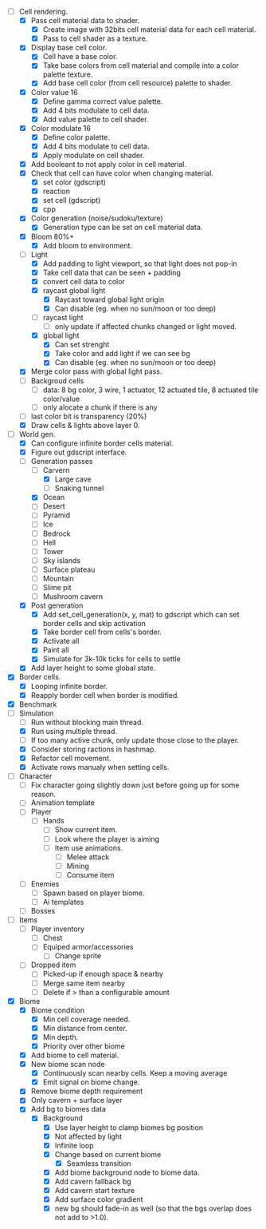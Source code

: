 - [ ] Cell rendering.
    - [x] Pass cell material data to shader.
        - [x] Create image with 32bits cell material data for each cell material.
        - [x] Pass to cell shader as a texture.
    - [x] Display base cell color.
    	- [x] Cell have a base color.
		- [x] Take base colors from cell material and compile into a color palette texture.
		- [x] Add base cell color (from cell resource) palette to shader.
    - [x] Color value 16
		- [x] Define gamma correct value palette.
		- [x] Add 4 bits modulate to cell data.
		- [x] Add value palette to cell shader.
    - [x] Color modulate 16
        - [x] Define color palette.
        - [x] Add 4 bits modulate to cell data.
        - [x] Apply modulate on cell shader.
    - [x] Add booleant to not apply color in cell material.
    - [x] Check that cell can have color when changing material.
        - [x] set color (gdscript)
        - [x] reaction
        - [x] set cell (gdscript)
        - [x] cpp
    - [x] Color generation (noise/sudoku/texture)
        - [x] Generation type can be set on cell material data.
    - [x] Bloom 80%+
        - [x] Add bloom to environment.
    - [ ] Light
        - [x] Add padding to light viewport, so that light does not pop-in
        - [x] Take cell data that can be seen + padding
        - [x] convert cell data to color
        - [x] raycast global light
            - [x] Raycast toward global light origin
            - [x] Can disable (eg. when no sun/moon or too deep)
        - [ ] raycast light
            - [ ] only update if affected chunks changed or light moved.
        - [x] global light
            - [x] Can set strenght
            - [x] Take color and add light if we can see bg
            - [x] Can disable (eg. when no sun/moon or too deep)
    - [x] Merge color pass with global light pass.
    - [ ] Backgroud cells
        - [ ] data: 8 bg color, 3 wire, 1 actuator, 12 actuated tile, 8 actuated tile color/value
        - [ ] only alocate a chunk if there is any
    - [ ] last color bit is transparency (20%)
    - [x] Draw cells & lights above layer 0. 
- [ ] World gen.
    - [x] Can configure infinite border cells material.
    - [x] Figure out gdscript interface.
    - [ ] Generation passes
        - [ ] Carvern
            - [x] Large cave
            - [ ] Snaking tunnel
        - [x] Ocean
        - [ ] Desert
        - [ ] Pyramid
        - [ ] Ice
        - [ ] Bedrock
        - [ ] Hell
        - [ ] Tower
        - [ ] Sky islands
        - [ ] Surface plateau
        - [ ] Mountain
        - [ ] Slime pit
        - [ ] Mushroom cavern
    - [x] Post generation
        - [x] Add set_cell_generation(x, y, mat) to gdscript which can set border cells and skip activation
        - [x] Take border cell from cells's border.
        - [x] Activate all
        - [x] Paint all
        - [x] Simulate for 3k-10k ticks for cells to settle 
    - [x] Add layer height to some global state.
- [x] Border cells.
    - [x] Looping infinite border.
    - [x] Reapply border cell when border is modified.
- [x] Benchmark
- [ ] Simulation
    - [ ] Run without blocking main thread.
    - [x] Run using multiple thread.
    - [ ] If too many active chunk, only update those close to the player.
    - [x] Consider storing ractions in hashmap.
    - [x] Refactor cell movement.
    - [x] Activate rows manualy when setting cells.
- [ ] Character
    - [ ] Fix character going slightly down just before going up for some reason.
    - [ ] Animation template
    - [ ] Player
        - [ ] Hands
            - [ ] Show current item.
            - [ ] Look where the player is aiming
            - [ ] Item use animations.
                - [ ] Melee attack
                - [ ] Mining
                - [ ] Consume item
    - [ ] Enemies
        - [ ] Spawn based on player biome.
        - [ ] Ai templates
    - [ ] Bosses
- [ ] Items
    - [ ] Player inventory
        - [ ] Chest
        - [ ] Equiped armor/accessories
            - [ ] Change sprite
    - [ ] Dropped item
        - [ ] Picked-up if enough space & nearby
        - [ ] Merge same item nearby
        - [ ] Delete if > than a configurable amount
- [x] Biome
    - [x] Biome condition
        - [x] Min cell coverage needed.
        - [x] Min distance from center.
        - [x] Min depth.
        - [x] Priority over other biome
    - [x] Add biome to cell material.
    - [x] New biome scan node
        - [x] Continuously scan nearby cells. Keep a moving average
        - [x] Emit signal on biome change.
    - [x] Remove biome depth requirement
    - [x] Only cavern + surface layer
    - [x] Add bg to biomes data
        - [x] Background
            - [x] Use layer height to clamp biomes bg position
            - [x] Not affected by light
            - [x] Infinite loop
            - [x] Change based on current biome
                - [x] Seamless transition
            - [x] Add biome background node to biome data. 
            - [x] Add cavern fallback bg
            - [x] Add cavern start texture
            - [x] Add surface color gradient
            - [x] new bg should fade-in as well (so that the bgs overlap does not add to >1.0).